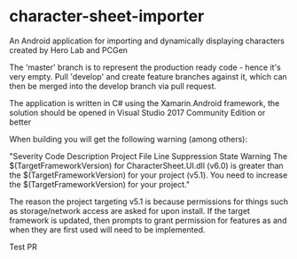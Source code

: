 # character-sheet-importer
An Android application for importing and dynamically displaying characters created by Hero Lab and PCGen

The 'master' branch is to represent the production ready code - hence it's very empty.  Pull 'develop' and create feature branches against it, which can then be merged into the develop branch via pull request.

The application is written in C# using the Xamarin.Android framework, the solution should be opened in Visual Studio 2017 Community Edition or better

When building you will get the following warning (among others):

"Severity	Code	Description	Project	File	Line	Suppression State
Warning		The $(TargetFrameworkVersion) for CharacterSheet.UI.dll (v6.0) is greater than the $(TargetFrameworkVersion) for your project (v5.1). You need to increase the $(TargetFrameworkVersion) for your project."

The reason the project targeting v5.1 is because permissions for things such as storage/network access are asked for upon install.  If the target framework is updated, then prompts to grant permission for features as and when they are first used will need to be implemented.


Test PR
